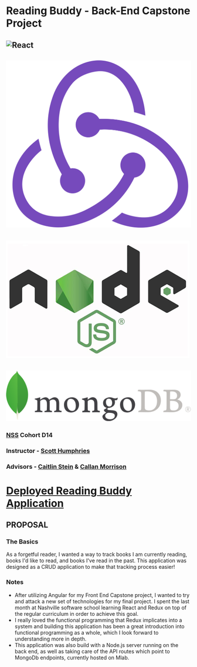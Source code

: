 # Reading Buddy - Back-End Capstone Project
## ![React](img/react.png "React")
## ![Redux](img/redux.png)
## ![Nodejs](img/nodejs.png)
## ![Mongo](img/mongo.png)
### [NSS](http://nashvillesoftwareschool.com/) Cohort D14
### Instructor - [Scott Humphries](https://github.com/sscotth) 
### Advisors - [Caitlin Stein](https://github.com/C-Stein) & [Callan Morrison](https://github.com/morecallan)

# [Deployed Reading Buddy Application](https://reading-buddy.herokuapp.com/)

## PROPOSAL
### The Basics
As a forgetful reader, I wanted a way to track books I am currently reading, books I'd like to read, and books I've read in the past. This application was designed as a CRUD application to make that tracking process easier!

### Notes
- After utilizing Angular for my Front End Capstone project, I wanted to try and attack a new set of technologies for my final project. I spent the last month at Nashville software school learning React and Redux on top of the regular curriculum in order to achieve this goal.
- I really loved the functional programming that Redux implicates into a system and building this application has been a great introduction into functional programming as a whole, which I look forward to understanding more in depth.
- This application was also build with a Node.js server running on the back end, as well as taking care of the API routes which point to MongoDb endpoints, currently hosted on Mlab.
